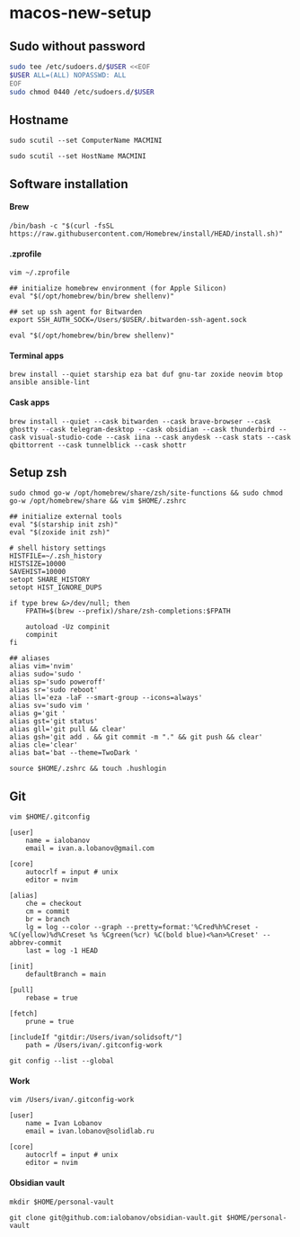 # macos-new-setup

## Sudo without password

```bash
sudo tee /etc/sudoers.d/$USER <<EOF
$USER ALL=(ALL) NOPASSWD: ALL
EOF
sudo chmod 0440 /etc/sudoers.d/$USER
```

## Hostname

```shell
sudo scutil --set ComputerName MACMINI
```

```shell
sudo scutil --set HostName MACMINI
```

## Software installation

#### Brew

```shell
/bin/bash -c "$(curl -fsSL https://raw.githubusercontent.com/Homebrew/install/HEAD/install.sh)"
```

#### .zprofile

```shell
vim ~/.zprofile
```

```shell
## initialize homebrew environment (for Apple Silicon)
eval "$(/opt/homebrew/bin/brew shellenv)"

## set up ssh agent for Bitwarden
export SSH_AUTH_SOCK=/Users/$USER/.bitwarden-ssh-agent.sock
```

```shell
eval "$(/opt/homebrew/bin/brew shellenv)"
```

#### Terminal apps

```shell
brew install --quiet starship eza bat duf gnu-tar zoxide neovim btop ansible ansible-lint
```

#### Cask apps

```shell
brew install --quiet --cask bitwarden --cask brave-browser --cask ghostty --cask telegram-desktop --cask obsidian --cask thunderbird --cask visual-studio-code --cask iina --cask anydesk --cask stats --cask qbittorrent --cask tunnelblick --cask shottr
```

## Setup zsh

```shell
sudo chmod go-w /opt/homebrew/share/zsh/site-functions && sudo chmod go-w /opt/homebrew/share && vim $HOME/.zshrc
```

```shell
## initialize external tools
eval "$(starship init zsh)"
eval "$(zoxide init zsh)"

# shell history settings
HISTFILE=~/.zsh_history
HISTSIZE=10000
SAVEHIST=10000
setopt SHARE_HISTORY
setopt HIST_IGNORE_DUPS

if type brew &>/dev/null; then
    FPATH=$(brew --prefix)/share/zsh-completions:$FPATH

    autoload -Uz compinit
    compinit
fi

## aliases
alias vim='nvim'
alias sudo='sudo '
alias sp='sudo poweroff'
alias sr='sudo reboot'
alias ll='eza -laF --smart-group --icons=always'
alias sv='sudo vim '
alias g='git '
alias gst='git status'
alias gll='git pull && clear'
alias gsh='git add . && git commit -m "." && git push && clear'
alias cle='clear'
alias bat='bat --theme=TwoDark '
```

```shell
source $HOME/.zshrc && touch .hushlogin
```

## Git

```shell
vim $HOME/.gitconfig
```

```properties
[user]
    name = ialobanov
    email = ivan.a.lobanov@gmail.com

[core]
    autocrlf = input # unix
    editor = nvim

[alias]
    che = checkout
    cm = commit
    br = branch
    lg = log --color --graph --pretty=format:'%Cred%h%Creset -%C(yellow)%d%Creset %s %Cgreen(%cr) %C(bold blue)<%an>%Creset' --abbrev-commit
    last = log -1 HEAD

[init]
    defaultBranch = main

[pull]
    rebase = true

[fetch]
    prune = true

[includeIf "gitdir:/Users/ivan/solidsoft/"]
    path = /Users/ivan/.gitconfig-work
```

```shell
git config --list --global
```

#### Work

```shell
vim /Users/ivan/.gitconfig-work
```

```properties
[user]
    name = Ivan Lobanov
    email = ivan.lobanov@solidlab.ru

[core]
    autocrlf = input # unix
    editor = nvim
```

#### Obsidian vault

```shell
mkdir $HOME/personal-vault
```

```shell
git clone git@github.com:ialobanov/obsidian-vault.git $HOME/personal-vault
```


